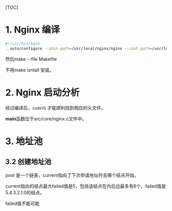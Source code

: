 [TOC]

# 1. Nginx 编译

```bash
#!/usr/bin/bash
. auto/configure --sbin-path=/usr/local/nginx/nginx --conf-path=/usr/local/nginx/nginx.conf --pid-path=/usr/local/nginx/nginx.pid  #--with-pcre=../pcre-8.43 --with-zlib=../zlib-1.2.11
```

然后make  --file Makefile

不用make isntall 安装。

# 2. Nginx 启动分析

经过编译后，`codeVS` 才能顺利找到相应的头文件。

**main**函数位于src/core/nginx.c文件中。



# 3. 地址池

## 3.2 创建地址池



pool 是一个链表，current指向了下次申请地址时去哪个结点开始。

current指向的结点最大failed值是5，包括该结点在内后边最多有6个。failed值是5.4.3.2.1.0的结点。

failed值不能可能

